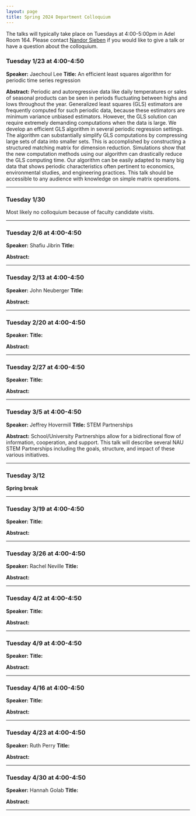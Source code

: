 ```yaml
---
layout: page
title: Spring 2024 Department Colloquium
---
```


The talks will typically take place on Tuesdays at 4:00-5:00pm in Adel Room 164. Please contact <a href="mailto:nandor.sieben@nau.edu">Nandor Sieben</a> if you would like to give a talk or have a question about the colloquium.

### Tuesday 1/23 at 4:00-4:50
**Speaker:** Jaechoul Lee
**Title:** An efficient least squares algorithm for periodic time series regression

**Abstract:** 
Periodic and autoregressive data like daily temperatures or sales of seasonal products can be seen in periods fluctuating between highs and lows throughout the year. Generalized least squares (GLS) estimators are frequently computed for such periodic data, because these estimators are minimum variance unbiased estimators. However, the GLS solution can require extremely demanding computations when the data is large. We develop an efficient GLS algorithm in several periodic regression settings. The algorithm can substantially simplify GLS computations by compressing large sets of data into smaller sets. This is accomplished by constructing a structured matching matrix for dimension reduction. Simulations show that the new computation methods using our algorithm can drastically reduce the GLS computing time. Our algorithm can be easily adapted to many big data that shows periodic characteristics often pertinent to economics, environmental studies, and engineering practices. This talk should be accessible to any audience with knowledge on simple matrix operations.

<hr>

### Tuesday 1/30 

Most likely no colloquium because of faculty candidate visits.

<hr>

### Tuesday 2/6 at 4:00-4:50
**Speaker:** Shafiu Jibrin
**Title:** 

**Abstract:** 

<hr>

### Tuesday 2/13 at 4:00-4:50
**Speaker:** John Neuberger
**Title:** 

**Abstract:** 

<hr>

### Tuesday 2/20 at 4:00-4:50
**Speaker:** 
**Title:** 

**Abstract:** 

<hr>

### Tuesday 2/27 at 4:00-4:50
**Speaker:** 
**Title:** 

**Abstract:** 

<hr>

### Tuesday 3/5 at 4:00-4:50
**Speaker:** Jeffrey Hovermill
**Title:** STEM Partnerships

**Abstract:** 
School/University Partnerships allow for a bidirectional flow of information, cooperation, and support.  This talk will describe several NAU STEM Partnerships including the goals, structure, and impact of these various initiatives.

<hr>

### Tuesday 3/12 
**Spring break** 

<hr>

### Tuesday 3/19 at 4:00-4:50 
**Speaker:** 
**Title:** 

**Abstract:** 

<hr>

### Tuesday 3/26 at 4:00-4:50
**Speaker:** Rachel Neville
**Title:** 

**Abstract:** 

<hr>

### Tuesday 4/2 at 4:00-4:50
**Speaker:** 
**Title:** 

**Abstract:** 

<hr>

### Tuesday 4/9 at 4:00-4:50
**Speaker:** 
**Title:** 

**Abstract:** 

<hr>

### Tuesday 4/16 at 4:00-4:50
**Speaker:** 
**Title:** 

**Abstract:** 

<hr>

### Tuesday 4/23 at 4:00-4:50
**Speaker:** Ruth Perry 
**Title:** 

**Abstract:** 

<hr>

### Tuesday 4/30 at 4:00-4:50
**Speaker:** Hannah Golab 
**Title:** 

**Abstract:** 

<hr>



